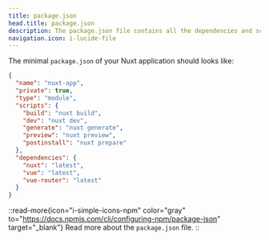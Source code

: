 ```yaml
---
title: package.json
head.title: package.json
description: The package.json file contains all the dependencies and scripts for your application.
navigation.icon: i-lucide-file
---
```


The minimal `package.json` of your Nuxt application should looks like:

```json [package.json]
{
  "name": "nuxt-app",
  "private": true,
  "type": "module",
  "scripts": {
    "build": "nuxt build",
    "dev": "nuxt dev",
    "generate": "nuxt generate",
    "preview": "nuxt preview",
    "postinstall": "nuxt prepare"
  },
  "dependencies": {
    "nuxt": "latest",
    "vue": "latest",
    "vue-router": "latest"
  }
}
```

::read-more{icon="i-simple-icons-npm" color="gray" to="https://docs.npmjs.com/cli/configuring-npm/package-json" target="_blank"}
Read more about the `package.json` file.
::
